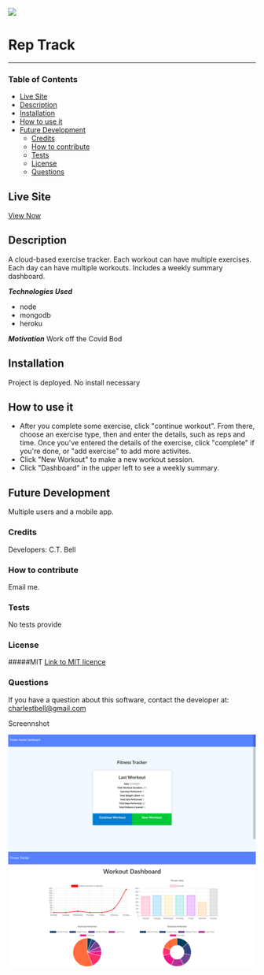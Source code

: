 [<img src="https://img.shields.io/badge/License-MIT-%23cdd755.svg?style=flat-square">](<https://opensource.org/licenses/MIT>)
# Rep Track <!-- omit in toc -->
--- 
### Table of Contents

- [Live Site](#live-site)
- [Description](#description)
- [Installation](#installation)
- [How to use it](#how-to-use-it)
- [Future Development](#future-development)
  - [Credits](#credits)
  - [How to contribute](#how-to-contribute)
  - [Tests](#tests)
  - [License](#license)
  - [Questions](#questions)

## Live Site
[View Now](https://immense-everglades-74497.herokuapp.com/)

## Description
A cloud-based exercise tracker. Each workout can have multiple exercises. Each day can have multiple workouts. Includes a weekly summary dashboard.

___Technologies Used___
- node
- mongodb
- heroku


___Motivation___
Work off the Covid Bod

## Installation
Project is deployed. No install necessary

## How to use it
- After you complete some exercise, click "continue workout". From there, choose an exercise type, then and enter the details, such as reps and time. Once you've entered the details of the exercise, click "complete" if you're done, or "add exercise" to add more activites.
- Click "New Workout" to make a new workout session.
- Click "Dashboard" in the upper left to see a weekly summary.

## Future Development
Multiple users and a mobile app.

### Credits
Developers: C.T. Bell
### How to contribute
Email me.

### Tests
No tests provide

### License
#####MIT
[Link to MIT licence](https://opensource.org/licenses/MIT)

### Questions
If you have a question about this software, contact the developer at:
charlestbell@gmail.com

Screennshot

![Screenshot](/Assets/screenshot.jpg "Screenshot")
![Screenshot](/Assets/screenshot1.jpg "Screenshot")